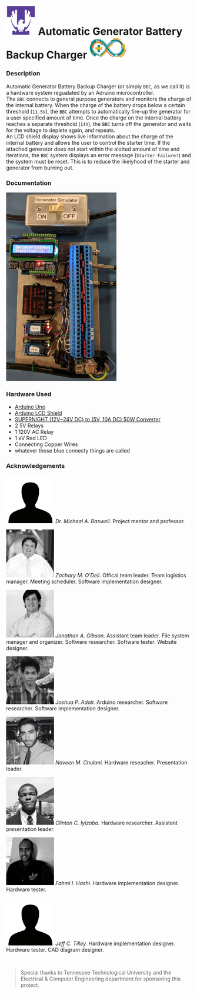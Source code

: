 # <img src=".pics/ttu_logo.png" width="80px"/> Automatic Generator Battery Backup Charger <img src=".pics/arduino_logo.png" width="100"/>

### Description

Automatic Generator Battery Backup Charger (or simply `BBC`, as we call it) is a hardware system regualated by an Adruino microcontroller.<br>
The `BBC` connects to general purpose generators and monitors the charge of the internal battery. When the charge of the battery drops below a certain threshold (`11.5V`), the `BBC` attempts to automatically fire-up the generator for a user specified amount of time. Once the charge on the internal battery reaches a separate threshold (`14V`), the `BBC` turns off the generator and waits for the voltage to deplete again, and repeats.<br>
An LCD shield display shows live information about the charge of the internal battery and allows the user to control the starter time. If the attached generator does not start within the alotted amount of time and iterations, the `BBC` system displays an error message (`Starter Failure!`) and the system must be reset. This is to reduce the likelyhood of the starter and generator from burning out.

### Documentation

<img src=".pics/hardware.png" width="300px"/>

### Hardware Used

* [Arduino Uno](https://store.arduino.cc/usa/arduino-uno-rev3)
* [Arduino LCD Shield](https://www.dfrobot.com/wiki/index.php/Arduino_LCD_KeyPad_Shield_(SKU:_DFR0009))
* [SUPERNIGHT (12V~24V DC) to (5V, 10A DC) 50W Converter](https://www.newegg.com/Product/Product.aspx?Item=0SW-004G-000B9)
* 2 5V Relays
* 1 120V AC Relay
* 1 xV Red LED
* Connecting Copper Wires
* whatever those blue connecty things are called

### Acknowledgements

<img src=".pics/blank_headshot.png" width="130px"/> *Dr. Micheal A. Baswell.* Project mentor and professor.

<img src=".pics/odell_headshot.png" width="130px"/> *Zachary M. O'Dell.* Offical team leader. Team logistics manager. Meeting scheduler. Software implementation designer.

<img src=".pics/gibson_headshot.png" width="130px"/> *Jonathan A. Gibson.* Assistant team leader. File system manager and organizer. Software researcher. Software tester. Website designer.

<img src=".pics/adair_headshot.png" width="130px"/> *Joshua P. Adair.* Arduino researcher. Software researcher. Software implementation designer.

<img src=".pics/chulani_headshot.png" width="130px"/> *Naveen M. Chulani.* Hardware reseacher. Presentation leader.

<img src=".pics/iyizoba_headshot.png" width="130px"/> *Clinton C. Iyizoba.* Hardware researcher. Assistant presentation leader.

<img src=".pics/hashi_headshot.png" width="130px"/> *Fahmi I. Hashi.* Hardware implementation designer. Hardware tester.

<img src=".pics/blank_headshot.png" width="130px"/> *Jeff C. Tilley.* Hardware implementation designer. Hardware tester. CAD diagram designer.

<br>

> Special thanks to Tennessee Technological University and the Electrical & Computer Engineering department for sponsoring this project.
